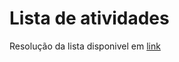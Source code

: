 # Lista de atividades 

Resolução da lista disponivel em [link](https://agostinhobritojr.github.io/curso/progav/listaponteiros.html)